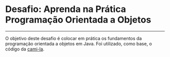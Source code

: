 # Desafio: Aprenda na Prática Programação Orientada a Objetos

---
O objetivo deste desafio é colocar em prática os fundamentos da programação orientada a objetos em Java. 
Foi utilizado, como base, o código da [cami-la](https://github.com/cami-la/desafio-poo-dio).

